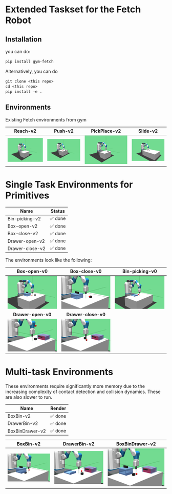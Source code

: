 
# Extended Taskset for the Fetch Robot

## Installation

you can do: 

```bash
pip install gym-fetch
```

Alternatively, you can do
```
git clone <this repo>
cd <this repo>
pip install -e .
```

## Environments

Existing Fetch environments from gym


Reach-v2    | Push-v2    | PickPlace-v2 | Slide-v2    
:----------:|:----------:|:------------:|:--------:
<img style="align-self:center;" src="figures/FetchReach-v1.png" /> | <img style="align-self:center;" src="figures/FetchPush-v1.png" /> | <img style="align-self:center;" src="figures/FetchPickAndPlace-v1.png" />     | <img style="align-self:center;" src="figures/FetchSlide-v1.png" /> 


# Single Task Environments for Primitives

 Name            | Status
---------------- | -------------------------
 Bin-picking-v2  | ✅ done
 Box-open-v2     | ✅ done
 Box-close-v2    | ✅ done
 Drawer-open-v2  | ✅ done
 Drawer-close-v2 | ✅ done

The environments look like the following:

 Box-open-v0 | Box-close-v0 | Bin-picking-v0 
 :---------: | :----------: | :------------:
 <img style="align-self:center;" src="figures/Box-open-v0.png" /> | <img style="align-self:center;" src="figures/Box-close-v0.png" /> | <img style="align-self:center;" src="figures/Bin-picking-v0.png" />
 **Drawer-open-v0** | **Drawer-close-v0** | 
 <img style="align-self:center;" src="figures/Drawer-open-v0.png" /> | <img style="align-self:center;" src="figures/Drawer-close-v0.png" /> |

# Multi-task Environments

These environments require significantly more memory due
to the increasing complexity of contact detection and 
collision dynamics. These are also slower to run.


  Name            |  Render
 ---------------- | :---------------:
  BoxBin-v2       |  ✅ done
  DrawerBin-v2    |  ✅ done
  BoxBinDrawer-v2 |  ✅ done


  BoxBin-v2        | DrawerBin-v2     | BoxBinDrawer-v2   
:----------------: | :--------------: | :---------------:
<img style="align-self:center;" src="figures/BoxBin-v0.png" /> | <img style="align-self:center;" src="figures/DrawerBin-v0.png" /> | <img style="align-self:center;" src="figures/BoxBinDrawer-v0.png" />

